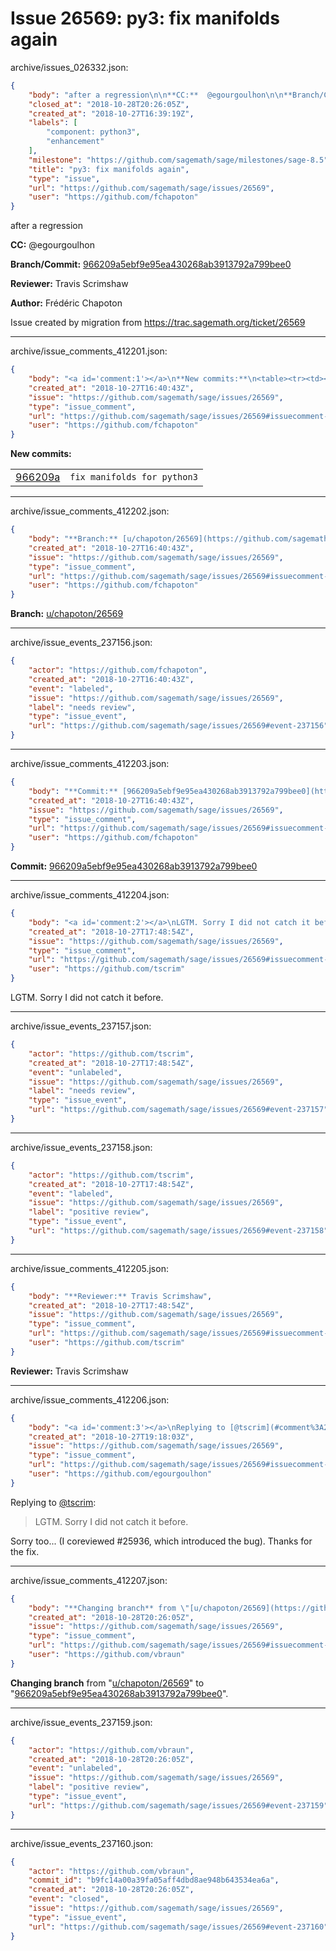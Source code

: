 # Issue 26569: py3: fix manifolds again

archive/issues_026332.json:
```json
{
    "body": "after a regression\n\n**CC:**  @egourgoulhon\n\n**Branch/Commit:** [966209a5ebf9e95ea430268ab3913792a799bee0](https://github.com/sagemath/sagetrac-mirror/commit/966209a5ebf9e95ea430268ab3913792a799bee0)\n\n**Reviewer:** Travis Scrimshaw\n\n**Author:** Fr\u00e9d\u00e9ric Chapoton\n\nIssue created by migration from https://trac.sagemath.org/ticket/26569\n\n",
    "closed_at": "2018-10-28T20:26:05Z",
    "created_at": "2018-10-27T16:39:19Z",
    "labels": [
        "component: python3",
        "enhancement"
    ],
    "milestone": "https://github.com/sagemath/sage/milestones/sage-8.5",
    "title": "py3: fix manifolds again",
    "type": "issue",
    "url": "https://github.com/sagemath/sage/issues/26569",
    "user": "https://github.com/fchapoton"
}
```
after a regression

**CC:**  @egourgoulhon

**Branch/Commit:** [966209a5ebf9e95ea430268ab3913792a799bee0](https://github.com/sagemath/sagetrac-mirror/commit/966209a5ebf9e95ea430268ab3913792a799bee0)

**Reviewer:** Travis Scrimshaw

**Author:** Frédéric Chapoton

Issue created by migration from https://trac.sagemath.org/ticket/26569





---

archive/issue_comments_412201.json:
```json
{
    "body": "<a id='comment:1'></a>\n**New commits:**\n<table><tr><td><a href=\"https://github.com/sagemath/sagetrac-mirror/commit/966209a5ebf9e95ea430268ab3913792a799bee0\">966209a</a></td><td><code>fix manifolds for python3</code></td></tr></table>\n",
    "created_at": "2018-10-27T16:40:43Z",
    "issue": "https://github.com/sagemath/sage/issues/26569",
    "type": "issue_comment",
    "url": "https://github.com/sagemath/sage/issues/26569#issuecomment-412201",
    "user": "https://github.com/fchapoton"
}
```

<a id='comment:1'></a>
**New commits:**
<table><tr><td><a href="https://github.com/sagemath/sagetrac-mirror/commit/966209a5ebf9e95ea430268ab3913792a799bee0">966209a</a></td><td><code>fix manifolds for python3</code></td></tr></table>




---

archive/issue_comments_412202.json:
```json
{
    "body": "**Branch:** [u/chapoton/26569](https://github.com/sagemath/sagetrac-mirror/tree/u/chapoton/26569)",
    "created_at": "2018-10-27T16:40:43Z",
    "issue": "https://github.com/sagemath/sage/issues/26569",
    "type": "issue_comment",
    "url": "https://github.com/sagemath/sage/issues/26569#issuecomment-412202",
    "user": "https://github.com/fchapoton"
}
```

**Branch:** [u/chapoton/26569](https://github.com/sagemath/sagetrac-mirror/tree/u/chapoton/26569)



---

archive/issue_events_237156.json:
```json
{
    "actor": "https://github.com/fchapoton",
    "created_at": "2018-10-27T16:40:43Z",
    "event": "labeled",
    "issue": "https://github.com/sagemath/sage/issues/26569",
    "label": "needs review",
    "type": "issue_event",
    "url": "https://github.com/sagemath/sage/issues/26569#event-237156"
}
```



---

archive/issue_comments_412203.json:
```json
{
    "body": "**Commit:** [966209a5ebf9e95ea430268ab3913792a799bee0](https://github.com/sagemath/sagetrac-mirror/commit/966209a5ebf9e95ea430268ab3913792a799bee0)",
    "created_at": "2018-10-27T16:40:43Z",
    "issue": "https://github.com/sagemath/sage/issues/26569",
    "type": "issue_comment",
    "url": "https://github.com/sagemath/sage/issues/26569#issuecomment-412203",
    "user": "https://github.com/fchapoton"
}
```

**Commit:** [966209a5ebf9e95ea430268ab3913792a799bee0](https://github.com/sagemath/sagetrac-mirror/commit/966209a5ebf9e95ea430268ab3913792a799bee0)



---

archive/issue_comments_412204.json:
```json
{
    "body": "<a id='comment:2'></a>\nLGTM. Sorry I did not catch it before.",
    "created_at": "2018-10-27T17:48:54Z",
    "issue": "https://github.com/sagemath/sage/issues/26569",
    "type": "issue_comment",
    "url": "https://github.com/sagemath/sage/issues/26569#issuecomment-412204",
    "user": "https://github.com/tscrim"
}
```

<a id='comment:2'></a>
LGTM. Sorry I did not catch it before.



---

archive/issue_events_237157.json:
```json
{
    "actor": "https://github.com/tscrim",
    "created_at": "2018-10-27T17:48:54Z",
    "event": "unlabeled",
    "issue": "https://github.com/sagemath/sage/issues/26569",
    "label": "needs review",
    "type": "issue_event",
    "url": "https://github.com/sagemath/sage/issues/26569#event-237157"
}
```



---

archive/issue_events_237158.json:
```json
{
    "actor": "https://github.com/tscrim",
    "created_at": "2018-10-27T17:48:54Z",
    "event": "labeled",
    "issue": "https://github.com/sagemath/sage/issues/26569",
    "label": "positive review",
    "type": "issue_event",
    "url": "https://github.com/sagemath/sage/issues/26569#event-237158"
}
```



---

archive/issue_comments_412205.json:
```json
{
    "body": "**Reviewer:** Travis Scrimshaw",
    "created_at": "2018-10-27T17:48:54Z",
    "issue": "https://github.com/sagemath/sage/issues/26569",
    "type": "issue_comment",
    "url": "https://github.com/sagemath/sage/issues/26569#issuecomment-412205",
    "user": "https://github.com/tscrim"
}
```

**Reviewer:** Travis Scrimshaw



---

archive/issue_comments_412206.json:
```json
{
    "body": "<a id='comment:3'></a>\nReplying to [@tscrim](#comment%3A2):\n> LGTM. Sorry I did not catch it before.\n\nSorry too... (I coreviewed #25936, which introduced the bug).\nThanks for the fix.",
    "created_at": "2018-10-27T19:18:03Z",
    "issue": "https://github.com/sagemath/sage/issues/26569",
    "type": "issue_comment",
    "url": "https://github.com/sagemath/sage/issues/26569#issuecomment-412206",
    "user": "https://github.com/egourgoulhon"
}
```

<a id='comment:3'></a>
Replying to [@tscrim](#comment%3A2):
> LGTM. Sorry I did not catch it before.

Sorry too... (I coreviewed #25936, which introduced the bug).
Thanks for the fix.



---

archive/issue_comments_412207.json:
```json
{
    "body": "**Changing branch** from \"[u/chapoton/26569](https://github.com/sagemath/sagetrac-mirror/tree/u/chapoton/26569)\" to \"[966209a5ebf9e95ea430268ab3913792a799bee0](https://github.com/sagemath/sagetrac-mirror/commit/966209a5ebf9e95ea430268ab3913792a799bee0)\".",
    "created_at": "2018-10-28T20:26:05Z",
    "issue": "https://github.com/sagemath/sage/issues/26569",
    "type": "issue_comment",
    "url": "https://github.com/sagemath/sage/issues/26569#issuecomment-412207",
    "user": "https://github.com/vbraun"
}
```

**Changing branch** from "[u/chapoton/26569](https://github.com/sagemath/sagetrac-mirror/tree/u/chapoton/26569)" to "[966209a5ebf9e95ea430268ab3913792a799bee0](https://github.com/sagemath/sagetrac-mirror/commit/966209a5ebf9e95ea430268ab3913792a799bee0)".



---

archive/issue_events_237159.json:
```json
{
    "actor": "https://github.com/vbraun",
    "created_at": "2018-10-28T20:26:05Z",
    "event": "unlabeled",
    "issue": "https://github.com/sagemath/sage/issues/26569",
    "label": "positive review",
    "type": "issue_event",
    "url": "https://github.com/sagemath/sage/issues/26569#event-237159"
}
```



---

archive/issue_events_237160.json:
```json
{
    "actor": "https://github.com/vbraun",
    "commit_id": "b9fc14a00a39fa05aff4dbd8ae948b643534ea6a",
    "created_at": "2018-10-28T20:26:05Z",
    "event": "closed",
    "issue": "https://github.com/sagemath/sage/issues/26569",
    "type": "issue_event",
    "url": "https://github.com/sagemath/sage/issues/26569#event-237160"
}
```
